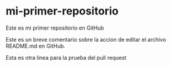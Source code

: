 # mi-primer-repositorio
Este es mi primer repositorio en GitHub

Este es un breve comentario sobre la accion de editar el archivo README.md en GitHub.

Esta es otra linea  para la prueba del pull request
